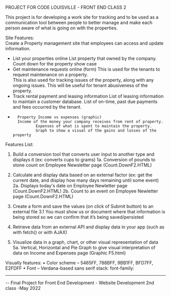 PROJECT FOR CODE LOUISVILLE - FRONT END CLASS 2

This project is for developing a work site for tracking and to be used as a 
communication tool between people to better manage and make each person aware of 
what is going on with the properties.

Site Features: 	
Create a Property management site that employees can access and update information.
*	List your properties online 
                List property that owned by the company.
		Count down for the property show case
*	Get maintenance requests online (form)
		This is used for the tenants to request maintenance on a property.  
		This is also used for tracking issues of the property, along with any ongoing issues.
		This will be useful for tenant abusiveness of the property.
*	Track rental payment and leasing information
		List of leasing information to maintain a customer database.
		List of on-time, past due payments and fees occurred by the tenant.
*       Property Income vs expenses (graphic)	
		Income of the money your company receives from rent of property. 
                Expenses of what is spent to maintain the property.  
                Graph to show a visual of the gains and losses of the property 


Features List:
1.	Build a conversion tool that converts user input to another type and displays it (ex: converts cups to grams)
	1a. Conversion of pounds to stone count on Employee Newsletter page (Count.DownF2.HTML)

2.	Calculate and display data based on an external factor (ex: get the current date, and display how many days remaining until some event)
	2a. Displays today's date on Employee Newletter page (Count.DownF2.HTML)
	2b. Count to an event on Employee Newletter page (Count.DownF2.HTML)

3.	Create a form and save the values (on click of Submit button) to an external file 
3.1	You must show us or document where that information is being stored so we can confirm that it’s being saved/persisted

4.	Retrieve data from an external API and display data in your app (such as with fetch() or with AJAX)

5.	Visualize data in a graph, chart, or other visual representation of data
	5a. Vertical, Horizontal and Pie Graph to give visual interpretation of data on Income and Expenses page (Graphic F5.html)


Visually features:
•	Color scheme – 5465FF, 788BFF, 9BB1FF, BFD7FF, E2FDFF
•	Font – Verdana-based sans serif stack: font-family: 

______________________________________________________________________________
-- Final Project for Front End Development - Website Development 2nd class -May 2022